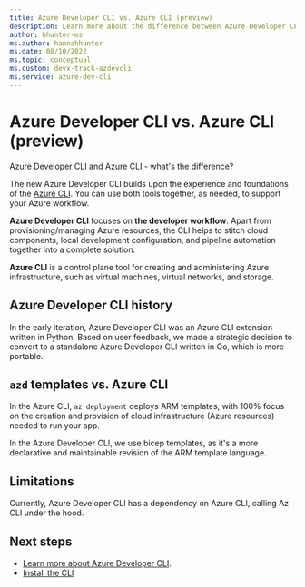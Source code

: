 ```yaml
---
title: Azure Developer CLI vs. Azure CLI (preview)
description: Learn more about the difference between Azure Developer CLI and the Azure CLI.
author: hhunter-ms
ms.author: hannahhunter
ms.date: 08/10/2022
ms.topic: conceptual
ms.custom: devx-track-azdevcli
ms.service: azure-dev-cli
---
```


# Azure Developer CLI vs. Azure CLI (preview)

Azure Developer CLI and Azure CLI - what's the difference?

The new Azure Developer CLI builds upon the experience and foundations of the [Azure CLI](https://docs.microsoft.com/cli/azure/install-azure-cli). You can use both tools together, as needed, to support your Azure workflow.

**Azure Developer CLI** focuses on **the developer workflow**. Apart from provisioning/managing Azure resources, the CLI helps to stitch cloud components, local development configuration, and pipeline automation together into a complete solution.

**Azure CLI** is a control plane tool for creating and administering Azure infrastructure, such as virtual machines, virtual networks, and storage.

## Azure Developer CLI history

In the early iteration, Azure Developer CLI was an Azure CLI extension written in Python. Based on user feedback, we made a strategic decision to convert to a standalone Azure Developer CLI written in Go, which is more portable.

## `azd` templates vs. Azure CLI

In the Azure CLI, `az deployment` deploys ARM templates, with 100% focus on the creation and provision of cloud infrastructure (Azure resources) needed to run your app.

In the Azure Developer CLI, we use bicep templates, as it's a more declarative and maintainable revision of the ARM template language.

## Limitations

Currently, Azure Developer CLI has a dependency on Azure CLI, calling Az CLI under the hood.

## Next steps

- [Learn more about Azure Developer CLI](./overview.md).
- [Install the CLI](./install-azd.md)